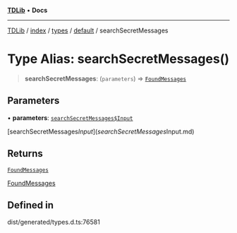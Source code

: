 [**TDLib**](../../../../../../README.md) • **Docs**

***

[TDLib](../../../../../../modules.md) / [index](../../../../../README.md) / [types](../../../README.md) / [default](../README.md) / searchSecretMessages

# Type Alias: searchSecretMessages()

> **searchSecretMessages**: (`parameters`) => [`FoundMessages`](FoundMessages.md)

## Parameters

• **parameters**: [`searchSecretMessages$Input`](searchSecretMessages$Input.md)

[searchSecretMessages$Input](searchSecretMessages$Input.md)

## Returns

[`FoundMessages`](FoundMessages.md)

[FoundMessages](FoundMessages.md)

## Defined in

dist/generated/types.d.ts:76581
